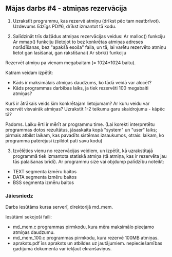 ## Mājas darbs #4 - atmiņas rezervācija

1. Uzrakstīt programmu, kas rezervē atmiņu (drīkst pēc tam neatbrīvot). Uzdevums līdzīgs PD#6, drīkst izmantot tā kodu.

2. Salīdzināt trīs dažādus atmiņas rezervācijas veidus:
    Ar malloc() funkciju
    Ar mmap() funkciju (lietojot to bez konkrētas atmiņas adreses norādīšanas, bez "apakšā esoša" faila, un tā, lai varētu rezervēto atmiņu lietot gan lasīšanai, gan rakstīšanai)
    Ar sbrk() funkciju

Rezervēt atmiņu pa vienam megabaitam (= 1024*1024 baitu).

Katram veidam izpētīt:

*  Kāds ir maksimālais atmiņas daudzums, ko tādā veidā var alocēt?
*  Kāds programmas darbības laiks, ja tiek rezervēti 100 megabaiti atmiņas?

Kurš ir ātrākais veids šim konkrētajam lietojumam? Ar kuru veidu var rezervēt visvairāk atmiņas? Uzrakstīt 1-2 teikumu garu skaidrojumu - kāpēc tā?

Padoms. Laiku ērti ir mērīt ar programmu time. (Lai korekti interpretētu programmas dotos rezultātus, jāsaskaita kopā "system" un "user" laiks; pirmais atbilst laikam, kas pavadīts sistēmas izsaukumos, otrais: laikam, ko programma patērējusi izpildot pati savu kodu)


3. Izvēlēties vienu no rezervācijas veidiem, un izpētīt, kā uzrakstītajā programmā tiek izmantota statiskā atmiņa (tā atmiņa, kas ir rezervēta jau tās palaišanas brīdī). Ar programmu size vai objdump palīdzību noteikt:

*  TEXT segmenta izmēru baitos
*  DATA segmenta izmēru baitos
*  BSS segmenta izmēru baitos

### Jāiesniedz

Darbs iesūtāms kursa serverī, direktorijā md_mem.

Iesūtāmi sekojoši faili:

*  md_mem.c programmas pirmkodu, kura mēra maksimālo pieejamo atmiņas daudzumu.
*  md_mem_100.c programmas pirmkodu, kura rezervē 100MB atmiņas.
*  apraksts.pdf īss apraksts un atbildes uz jautājumiem. nepieciešamības gadījumā dokumentā var iekļaut ekrānšāviņus.